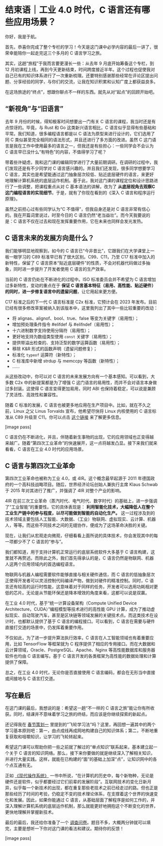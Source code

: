 # 结束语｜工业 4.0 时代，C 语言还有哪些应用场景？
你好，我是于航。

首先，恭喜你完成了整个专栏的学习！今天是这门课中必学内容的最后一讲了，很荣幸能陪你一起走完这三个多月的 C 语言学习之旅。

其实，这趟“旅程”于我而言要更漫长一些：从去年 9 月底开始筹备这个专栏，到 12 月初课程上线，再到今天更新结束，时间跨度接近半年。这个过程也促使我对自己已有的知识体系进行了一次重新梳理。还要特别感谢那些经常在评论区提出问题、分享经验的同学，与你们的交流，让我在知识积累和认知广度上都获益良多。

在这场旅途的“终点”，想跟你聊点不一样的东西。就先从对“起点”的回顾开始吧。

## “新视角”与“旧语言”

去年 9 月份的时候，得知极客时间想要出一门有关 C 语言的课程，我当时还是有点惊讶的。毕竟，与 Rust 和 Go 这类新兴语言相比，C 语言似乎显得有些基础和平常。我们知道，很多编程语言都是以 C 语法为原型来进行设计的，它们选用了同 C 类似甚至完全相同的语法形式，并且还进行了多方面的改进。虽然 C 这门语言是我在工作中使用最多的语言之一，但我还是有些担心：一些同学会不会认为 C 语言早已没什么“有特色”的内容，不值得学习了呢？

带着些许疑虑，我和这门课的编辑同学进行了大量前期调研。在调研的过程中，我们发现还是有不少同学对 C 语言感兴趣的。并且我们还发现，很多同学想要学习 C 语言，其实也是希望能通过这门抽象层次较低、贴近底层硬件的语言，来更好地理解计算机系统的底层运作机制。基于此，我对这门课的课程定位和设计思路进行了一些调整，把课程重点从对 C 基本语法的讲解，改为了 **从底层视角去观察C 这门编程语言的实现细节**。于是，就有了你现在看到的《深入 C 语言和程序运行原理》。

虽然之前担心过有些同学认为“C 不值得”，但我自身还是对 C 语言非常有信心的。我在开篇词里说过，时至今日的 C 语言仍然“老当益壮”。而今天我要说的是：C 语言不仅在过去和现在发挥重要作用，它在未来也同样会发光发热。

## C 语言未来的发展方向是什么？

我们能够明显地观察到，如今的 C 语言已“今非昔比”，它跟我们在大学课堂上一板一眼学习的 C89 标准早已有了很大区别。C99、C11，乃至 C17 标准中加入的新特性，保留了 C 语言原本“贴近底层硬件”的性质，不会对机器代码做过多抽象，同时进一步提升了开发者使用 C 语言的生产效率。

当前的 C 语言仍处在不断进化的过程中。ISO 标准委员会并不希望为 C 语言增加过多新特性，变动的重点在于 **保证 C 语言基本特征（易用、高性能、贴近硬件）的同时，进一步修复语言中的遗留问题**，让它用起来更方便。

C17 标准之后的下一代 C 语言标准是 C2x 标准，它预计会在 2023 年发布。目前已经有很多修改草案被纳入到该版本中，这里我列出了其中一些比较重要的改动：

- 将 alignas、alignof、bool、true、false 等变为关键字（易用性）；
- 增加预处理条件指令 #elifdef 与 #elifndef（易用性）；
- 十六进制数字支持使用分隔符（易用性）；
- 更好地支持为数组类型使用 `const` 关键字（易用性）；
- 提供带溢出检查的、支持泛型的数学运算函数（易用性）；
- 移除 K&R 形式的函数声明（遗留问题修复）；
- 标准化 `typeof` 运算符（新特性）；
- C 标准库中新增 strdup 与 memccpy 等函数（新特性）；
- ……

从这些改动中，你可以对 C 语言的未来发展方向有一个基本感知。可以看到，大多数 C2x 中的新提案都是为了增强 C 这门语言的易用性，而并不会对语言本身做过多封装。这使得 C 语言变得更加易用，同时 ABI 也保持着稳定，可以说是兼顾了灵活性、高效性和兼容性。

随着 C 标准的发展，C 语言也被更多地应用在生产项目中。比如，就在不久之前，Linux 之父 Linus Torvalds 宣布，他希望尽快将 Linux 内核使用的 C 语言标准从 C89 升级至 C11。你可以点击 [这个链接](https://lore.kernel.org/lkml/20220308215615.14183-4-arnd@kernel.org) 来了解更多信息。

[image pass]

C 语言仍在不断进化，并且，伴随着新生事物的出现，它的应用领域也正变得越来越广。随着“第四次工业革命”的快速展开，这一点将越发凸显。接下来我们就来看看，C 语言在工业 4.0 时代的应用场景。

## C 语言与第四次工业革命

第四次工业革命也被称为工业 4.0，或 4IR。这个概念最早起源于 2011 年德国政府的一个高科技战略项目。随后，世界经济论坛创始人兼执行主席 Klaus Schwab 于 2015 年对其进行了推广，并强调了 4IR 对整个产业的影响。

4IR 在前三次工业革命（蒸汽时代、电气时代、数字时代）的基础上，进一步强调了“工业智能”的重要性。它的具体表现是： **利用智能化技术，大幅降低人在整个工业生产链中的参与程度，以尽可能做到智能的自动化生产。** 这一过程涉及到的技术领域主要包括人工智能、大数据、（工业）物联网、虚拟现实、云计算、机器人，等等。而这些不同技术之间的无缝协作，便成为了这场革命决胜的关键。

现在，让我们从宏观走向微观，仔细看看上面所说的具体技术，你会发现其中的每一项都少不了 C 语言的“参与”。

我们都知道，用于支持计算机正常运行的底层系统软件大多基于 C 语言构建，这里就不再赘述。而除此之外，我们首先得承认的是，C 语言仍然是物联网、机器人这两个应用领域内的首选编程语言。

物联网与机器人编程需要软件能够直接与相关硬件通信，而 C 语言的低抽象层次正使得开发者可以灵活控制代码编译产物，做到对硬件的精准控制。同时，C 语言还有较高的运行时性能，这意味着对于同样的任务，开发者可以选用功耗相对更低的芯片。无论是从节能环保还是降本增效的角度来看，这都可以说是双赢。

在工业 4.0 时代，基于“统一计算设备架构（Compute Unified Device Architecture，CUDA）”编程模型等技术进行的高性能 GPU 计算，成为了推动虚拟现实、自动驾驶汽车，甚至是区块链等领域发展的关键技术点。而这类技术在设计时，也都默认提供了基于 C 语言的编程接口。可以看到，C 语言在需要与硬件直接打交道的场景中，仍发挥着重要作用。

不仅如此，为了进一步提升算法执行效率，C 语言在人工智能领域也有着重要应用，比如 TensorFlow 等框架就为 C 程序提供了相应的专用接口。而在大数据和云计算领域，Oracle、PostgreSQL、Apache、Nginx 等高性能数据库和服务器软件也均由 C 语言编写。基于 C 语言开发的各类框架为高性能的数据处理和计算提供了保障。

总之，在工业 4.0 时代，无论你是否直接使用 C 语言编码，都会在无形当中直接或间接地与 C 语言打交道。

## 写在最后

在这门课的最后，我想说的是：希望这一趟“不一样的 C 语言之旅”能让你有所收获。同时，结课并不意味着学习之旅的终结，而应该是你继续探索的新起点。

还记得我在 [春节策划一](https://time.geekbang.org/column/article/484220) 里提到的“飞轮学习法”吗？这里，再回想一遍其中的两个学习基本原则吧：第一，由点成线再成网地构建自己的知识体系；第二，不断地重复获取和咀嚼知识，让学习的飞轮转起来。

希望这门课可以帮助你把一些之前就了解过的“单点知识”联系起来，基本建立起一个关于 C 语言的知识网络。那么，接下来你要做的就是继续深入了解相关知识，并进行大量实践。这样，就能在已构建的“面”的基础上加深“点”，让知识网中的各个点互通有无。

正如 [《现代操作系统》](https://book.douban.com/subject/27096665) 一书中所说，“在计算机的历史中，每个新物种，无论是硬件还是软件，似乎都要经过它们前辈的发展阶段”。互联网技术的变化日新月异，似乎每一个新技术的出现，都在重复那些老技术之前已经走过的路。但也正是那些经历了时间的考验，仍稳定不变的技术理论体系，在支撑着这个世界的快速变化和发展。因此，如果你能通过 C 语言，从基础层面了解程序是如何工作的，并深入理解计算机系统的底层运作机制，那么就能更好地拥抱这个不断变化的世界，更快地理解并掌握新技术。

最后的最后，我还给你准备了一个 [调查问卷](https://jinshuju.net/f/wi5O17)。题目不多，大概两分钟就可以填完，主要是想听一下你对这门课的看法和建议。期待你的反馈！

[image pass]